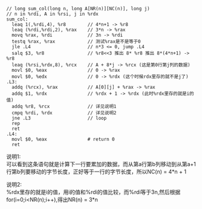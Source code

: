 ```assembly
// long sum_col(long n, long A[NR(n)][NC(n)], long j)
// n in %rdi, A in %rsi, j in %rdx
sum_col:
  leaq 1(,%rdi,4), %r8        // 4*n+1 -> %r8
  leaq (%rdi,%rdi,2), %rax    // 3*n -> %rax
  movq %rax, %rdi             // 3n -> %rdi
  testq %rax, %rax            // 测试%rax是不是等于0
  jle .L4                     // n*3 <= 0, jump .L4
  salq $3, %r8                // %r8<<3 推出 8* %r8 推出 8*(4*n+1) -> %r8
  leaq (%rsi,%rdx,8), %rcx    // A + 8*j -> %rcx (这是第0行第j列的数据)
  movl $0, %eax               // 0 -> %rax
  movl $0, %edx               // 0 -> %rdx (这个时候rdx里存的就不是j了)
.L3:
  addq (%rcx), %rax           // A[0][j] + %rax -> %rax
  addq $1, %rdx               // %rdx + 1 -> %rdx (此时%rdx里存的就是i的值)
  addq %r8, %rcx              // 详见说明1
  cmpq %rdi, %rdx             // 详见说明2
  jne .L3                     // loop
  rep
  ret
.L4:
  movl $0, %eax               # return 0
  ret
```

说明1:<br>
可以看到这条语句就是计算下一行要累加的数据，而从第a行第b列移动到从第a+1行第b列要移动的字节长度，正好等于一行的字节长度，所以NC(n) = 4*n + 1<br>

说明2:<br>
%rdx里存的就是i的值，用i的值和%rdi的值比较，而%rdi等于3n,然后根据for(i=0;i<NR(n);i++),得出NR(n) = 3*n<br>